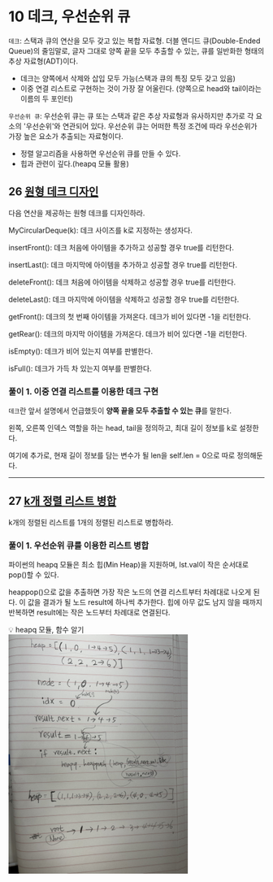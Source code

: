 # 10 데크, 우선순위 큐

`데크`: 스택과 큐의 연산을 모두 갖고 있는 복합 자료형. 더블 엔디드 큐(Double-Ended Queue)의 줄임말로, 글자 그대로 양쪽 끝을 모두 추출할 수 있는, 큐를 일반화한 형태의 추상 자료형(ADT)이다.

- 데크는 양쪽에서 삭제와 삽입 모두 가능(스택과 큐의 특징 모두 갖고 있음)
- 이중 연결 리스트로 구현하는 것이 가장 잘 어울린다. (양쪽으로 head와 tail이라는 이름의 두 포인터)

`우선순위 큐`: 우선순위 큐는 큐 또는 스택과 같은 추상 자료형과 유사하지만 추가로 각 요소의 '우선순위'와 연관되어 있다. 우선순위 큐는 어떠한 특정 조건에 따라 우선순위가 가장 높은 요소가 추출되는 자료형이다.

- 정렬 알고리즘을 사용하면 우선순위 큐를 만들 수 있다.
- 힙과 관련이 깊다.(heapq 모듈 활용)

## 26 [원형 데크 디자인](https://leetcode.com/problems/design-circular-deque/)

다음 연산을 제공하는 원형 데크를 디자인하라.

MyCircularDeque(k): 데크 사이즈를 k로 지정하는 생성자다.

insertFront(): 데크 처음에 아이템을 추가하고 성공할 경우 true를 리턴한다.

insertLast(): 데크 마지막에 아이템을 추가하고 성공할 경우 true를 리턴한다.

deleteFront(): 데크 처음에 아이템을 삭제하고 성공할 경우 true를 리턴한다.

deleteLast(): 데크 마지막에 아이템을 삭제하고 성공할 경우 true를 리턴한다.

getFront(): 데크의 첫 번째 아이템을 가져온다. 데크가 비어 있다면 -1을 리턴한다.

getRear(): 데크의 마지막 아이템을 가져온다. 데크가 비어 있다면 -1을 리턴한다.

isEmpty(): 데크가 비어 있는지 여부를 판별한다.

isFull(): 데크가 가득 차 있는지 여부를 판별한다.

### 풀이 1. 이중 연결 리스트를 이용한 데크 구현

`데크`란 앞서 설명에서 언급했듯이 **양쪽 끝을 모두 추출할 수 있는 큐**를 말한다.

왼쪽, 오른쪽 인덱스 역할을 하는 head, tail을 정의하고, 최대 길이 정보를 k로 설정한다.

여기에 추가로, 현재 길이 정보를 담는 변수가 될 len을 self.len = 0으로 따로 정의해둔다.

---

## 27 [k개 정렬 리스트 병합](https://leetcode.com/problems/merge-k-sorted-lists/)

k개의 정렬된 리스트를 1개의 정렬된 리스트로 병합하라.

### 풀이 1. 우선순위 큐를 이용한 리스트 병합

파이썬의 heapq 모듈은 최소 힙(Min Heap)을 지원하며, lst.val이 작은 순서대로 pop()할 수 있다.

heappop()으로 값을 추출하면 가장 작은 노드의 연결 리스트부터 차례대로 나오게 된다. 이 값을 결과가 될 노드 result에 하나씩 추가한다. 힙에 아무 값도 남지 않을 때까지 반복하면 result에는 작은 노드부터 차례대로 연결된다.

<aside>
💡 heapq 모듈, 함수 알기

</aside>

<img src="imgs/../../imgs/merge-k-sorted-lists.jpeg" width=70%>